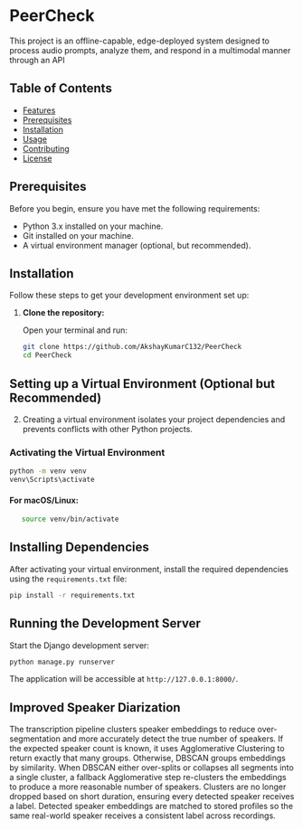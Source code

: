 # PeerCheck

This project is an offline-capable, edge-deployed system designed to process audio prompts, analyze them, and respond in a multimodal manner through an API

## Table of Contents

- [Features](#features)
- [Prerequisites](#prerequisites)
- [Installation](#installation)
- [Usage](#usage)
- [Contributing](#contributing)
- [License](#license)

## Prerequisites

Before you begin, ensure you have met the following requirements:

- Python 3.x installed on your machine.
- Git installed on your machine.
- A virtual environment manager (optional, but recommended).

## Installation

Follow these steps to get your development environment set up:

1. **Clone the repository:**

   Open your terminal and run:

   ```bash
   git clone https://github.com/AkshayKumarC132/PeerCheck
   cd PeerCheck

## Setting up a Virtual Environment (Optional but Recommended)

2. Creating a virtual environment isolates your project dependencies and prevents conflicts with other Python projects.
### Activating the Virtual Environment 

   ```bash
   python -m venv venv
   venv\Scripts\activate
   ```

#### For macOS/Linux:
```bash
   source venv/bin/activate
```
## Installing Dependencies

After activating your virtual environment, install the required dependencies using the `requirements.txt` file:
```bash
pip install -r requirements.txt
```

## Running the Development Server

Start the Django development server:
```bash
python manage.py runserver
```

The application will be accessible at `http://127.0.0.1:8000/`.

## Improved Speaker Diarization

The transcription pipeline clusters speaker embeddings to reduce
over-segmentation and more accurately detect the true number of speakers.
If the expected speaker count is known, it uses Agglomerative Clustering to
return exactly that many groups. Otherwise, DBSCAN groups embeddings by
similarity. When DBSCAN either over-splits or collapses all segments into a
single cluster, a fallback Agglomerative step re-clusters the embeddings to
produce a more reasonable number of speakers. Clusters are no longer dropped
based on short duration, ensuring every detected speaker receives a label.
Detected speaker embeddings are matched to stored profiles so the same
real-world speaker receives a consistent label across recordings.
